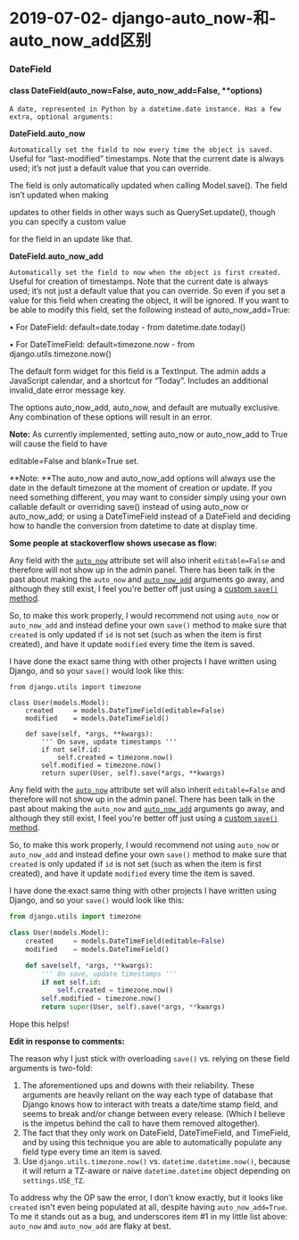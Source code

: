 # 2019-07-02- django-auto_now-和- auto_now_add区别

### DateField

#### class DateField(auto_now=False, auto_now_add=False, **options)

`A date, represented in Python by a datetime.date instance. Has a few extra, optional arguments:`

**DateField.auto_now**

`Automatically set the field to now every time the object is saved.` Useful for “last-modified” timestamps. Note that the current date is always used; it’s not just a default value that you can override.

The field is only automatically updated when calling Model.save(). The field isn’t updated when making

updates to other fields in other ways such as QuerySet.update(), though you can specify a custom value

for the field in an update like that.

**DateField.auto_now_add**

`Automatically set the field to now when the object is first created.` Useful for creation of timestamps. Note that the current date is always used; it’s not just a default value that you can override. So even if you set a value for this field when creating the object, it will be ignored. If you want to be able to modify this field, set the following instead of auto_now_add=True:

• For DateField: default=date.today - from datetime.date.today()

• For DateTimeField: default=timezone.now - from django.utils.timezone.now()

The default form widget for this field is a TextInput. The admin adds a JavaScript calendar, and a shortcut for “Today”. Includes an additional invalid_date error message key.

The options auto_now_add, auto_now, and default are mutually exclusive. Any combination of these options will result in an error.

**Note:** As currently implemented, setting auto_now or auto_now_add to True will cause the field to have

editable=False and blank=True set.

**Note: **The auto_now and auto_now_add options will always use the date in the default timezone at the moment of creation or update. If you need something different, you may want to consider simply using your own callable default or overriding save() instead of using auto_now or auto_now_add; or using a DateTimeField instead of a DateField and deciding how to handle the conversion from datetime to date at display time.

**Some people at stackoverflow shows usecase as flow:**

Any field with the [`auto_now`](https://docs.djangoproject.com/en/2.2/ref/models/fields/#django.db.models.DateField.auto_now) attribute set will also inherit `editable=False` and therefore will not show up in the admin panel. There has been talk in the past about making the `auto_now` and [`auto_now_add`](https://docs.djangoproject.com/en/2.2/ref/models/fields/#django.db.models.DateField.auto_now_add) arguments go away, and although they still exist, I feel you're better off just using a [custom `save()` method](https://docs.djangoproject.com/en/2.2/topics/db/models/#overriding-model-methods).

So, to make this work properly, I would recommend not using `auto_now` or `auto_now_add` and instead define your own `save()` method to make sure that `created` is only updated if `id` is not set (such as when the item is first created), and have it update `modified` every time the item is saved.

I have done the exact same thing with other projects I have written using Django, and so your `save()` would look like this:

```
from django.utils import timezone

class User(models.Model):
    created     = models.DateTimeField(editable=False)
    modified    = models.DateTimeField()

    def save(self, *args, **kwargs):
        ''' On save, update timestamps '''
        if not self.id:
            self.created = timezone.now()
        self.modified = timezone.now()
        return super(User, self).save(*args, **kwargs)
```

Any field with the [`auto_now`](https://docs.djangoproject.com/en/2.2/ref/models/fields/#django.db.models.DateField.auto_now) attribute set will also inherit `editable=False` and therefore will not show up in the admin panel. There has been talk in the past about making the `auto_now` and [`auto_now_add`](https://docs.djangoproject.com/en/2.2/ref/models/fields/#django.db.models.DateField.auto_now_add) arguments go away, and although they still exist, I feel you're better off just using a [custom `save()` method](https://docs.djangoproject.com/en/2.2/topics/db/models/#overriding-model-methods).

So, to make this work properly, I would recommend not using `auto_now` or `auto_now_add` and instead define your own `save()` method to make sure that `created` is only updated if `id` is not set (such as when the item is first created), and have it update `modified` every time the item is saved.

I have done the exact same thing with other projects I have written using Django, and so your `save()` would look like this:

```py
from django.utils import timezone

class User(models.Model):
    created     = models.DateTimeField(editable=False)
    modified    = models.DateTimeField()

    def save(self, *args, **kwargs):
        ''' On save, update timestamps '''
        if not self.id:
            self.created = timezone.now()
        self.modified = timezone.now()
        return super(User, self).save(*args, **kwargs)
```

Hope this helps!

**Edit in response to comments:**

The reason why I just stick with overloading `save()` vs. relying on these field arguments is two-fold:

1. The aforementioned ups and downs with their reliability. These arguments are heavily reliant on the way each type of database that Django knows how to interact with treats a date/time stamp field, and seems to break and/or change between every release. (Which I believe is the impetus behind the call to have them removed altogether).
2. The fact that they only work on DateField, DateTimeField, and TimeField, and by using this technique you are able to automatically populate any field type every time an item is saved.
3. Use `django.utils.timezone.now()` vs. `datetime.datetime.now()`, because it will return a TZ-aware or naive `datetime.datetime` object depending on `settings.USE_TZ`.

To address why the OP saw the error, I don't know exactly, but it looks like `created` isn't even being populated at all, despite having `auto_now_add=True`. To me it stands out as a bug, and underscores item #1 in my little list above: `auto_now` and `auto_now_add` are flaky at best.